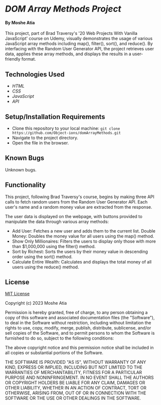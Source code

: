 # _DOM Array Methods Project_

#### By **Moshe Atia**

 This project, part of Brad Traversy's '20 Web Projects With Vanilla JavaScript' course on Udemy, visually demonstrates the usage of various JavaScript array methods including map(), filter(), sort(), and reduce(). By interfacing with the Random User Generator API, the project retrieves user data, applies these array methods, and displays the results in a user-friendly format.

## Technologies Used

* _HTML_
* _CSS_
* _JavaScript_
* _API_

## Setup/Installation Requirements

* Clone this repository to your local machine:
`
git clone https://github.com/Object-ions/domArrayMethods.git
`
* Navigate to the project directory.
* Open the file in the browser.

## Known Bugs

Unknown bugs.

## Functionality

This project, following Brad Traversy's course, begins by making three API calls to fetch random users from the Random User Generator API. Each user's name and a random money value are extracted from the response.

The user data is displayed on the webpage, with buttons provided to manipulate the data through various array methods:

* Add User: Fetches a new user and adds them to the current list.
Double Money: Doubles the money value for all users using the map() method.
* Show Only Millionaires: Filters the users to display only those with more than $1,000,000 using the filter() method.
* Sort by Richest: Sorts the users by their money value in descending order using the sort() method.
* Calculate Entire Wealth: Calculates and displays the total money of all users using the reduce() method.

## License

[MIT License](https://choosealicense.com/licenses/mit/)

Copyright (c) 2023 Moshe Atia

Permission is hereby granted, free of charge, to any person obtaining a copy
of this software and associated documentation files (the "Software"), to deal
in the Software without restriction, including without limitation the rights
to use, copy, modify, merge, publish, distribute, sublicense, and/or sell
copies of the Software, and to permit persons to whom the Software is
furnished to do so, subject to the following conditions:

The above copyright notice and this permission notice shall be included in all
copies or substantial portions of the Software.

THE SOFTWARE IS PROVIDED "AS IS", WITHOUT WARRANTY OF ANY KIND, EXPRESS OR
IMPLIED, INCLUDING BUT NOT LIMITED TO THE WARRANTIES OF MERCHANTABILITY,
FITNESS FOR A PARTICULAR PURPOSE AND NONINFRINGEMENT. IN NO EVENT SHALL THE
AUTHORS OR COPYRIGHT HOLDERS BE LIABLE FOR ANY CLAIM, DAMAGES OR OTHER
LIABILITY, WHETHER IN AN ACTION OF CONTRACT, TORT OR OTHERWISE, ARISING FROM,
OUT OF OR IN CONNECTION WITH THE SOFTWARE OR THE USE OR OTHER DEALINGS IN THE
SOFTWARE.